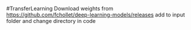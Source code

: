 #TransferLearning
Download weights from https://github.com/fchollet/deep-learning-models/releases
add to input folder and change directory in code